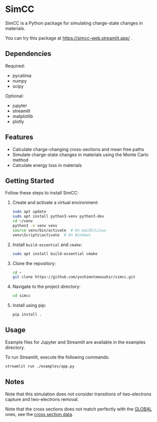 # SimCC
SimCC is a Python package for simulating charge-state changes in materials.

You can try this package at https://simcc-web.streamlit.app/ .

## Dependencies

Required:
- pycatima
- numpy
- scipy

Optional:
- jupyter
- streamlit
- matplotlib
- plotly

## Features
- Calculate charge-changing cross-sections and mean free paths
- Simulate charge-state changes in materials using the Monte Carlo method
- Calculate energy loss in materials

## Getting Started
Follow these steps to install SimCC:

1. Create and activate a virtual environment:
    ```sh
    sudo apt update
    sudo apt install python3-venv python3-dev
    cd ~/venv
    python3 -m venv venv
    source venv/bin/activate  # On macOS/Linux
    venv\Scripts\activate  # On Windows
    ```
2. Install `build-essential` and `cmake`:
    ```sh
    sudo apt install build-essential cmake
    ```
3. Clone the repository:
    ```sh
    cd ~
    git clone https://github.com/yoshimotomasahir/simcc.git
    ```
4. Navigate to the project directory:
    ```sh
    cd simcc
    ```
5. Install using pip:
    ```sh
    pip install .
    ```
## Usage

Example files for Jupyter and Streamlit are available in the examples directory.

To run Streamlit, execute the following commands:

```sh
streamlit run ./examples/app.py
```

## Notes

Note that this simulation does not consider transitions of two-electrons capture and two-electrons removal.

Note that the cross sections does not match perfectly with the [GLOBAL](https://web-docs.gsi.de/~weick/charge_states/) ones, see the [cross section data](/simcc/ChargeStates).
